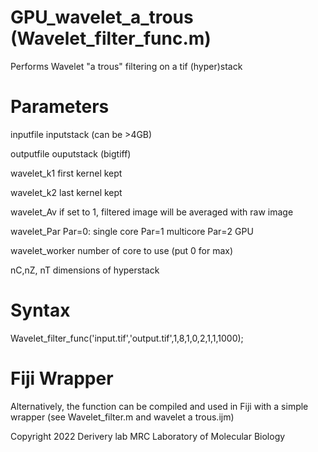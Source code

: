 # GPU_wavelet_a_trous (Wavelet_filter_func.m)

Performs Wavelet "a trous" filtering on a tif (hyper)stack

# Parameters

inputfile    inputstack (can be >4GB)

outputfile   ouputstack (bigtiff)

wavelet_k1  first kernel kept

wavelet_k2    last kernel kept

wavelet_Av  if set to 1, filtered image will be averaged with raw image

wavelet_Par    Par=0: single core Par=1 multicore   Par=2 GPU

wavelet_worker  number of core to use (put 0 for max)

nC,nZ, nT dimensions of hyperstack

# Syntax 

Wavelet_filter_func('input.tif','output.tif',1,8,1,0,2,1,1,1000);

# Fiji Wrapper 

Alternatively, the function can be compiled and used in Fiji with a simple wrapper (see Wavelet_filter.m and wavelet a trous.ijm)

Copyright 2022 Derivery lab MRC Laboratory of Molecular Biology

